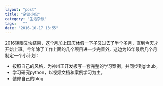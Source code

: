 ```yaml
---
layout: "post"
title: "杂谈小纪"
category: "生活杂谈"
tags:   ""
date: "2016-10-17 13:55"
---
```


2016转眼又快结束，这个月加上国庆休假一下子又过去了半个多月，直到今天才开始上班。今年除了工作上面的几个项目进一步完善外，这边为16年最后几个月制定一个小计划：

- 按照自己的风格，为神州王开发板写一套完整的学习案例，并同步到github。
- 学习研究python，以视频文档和案例学习为主。
- 装修自己的blog

<!-- more -->

